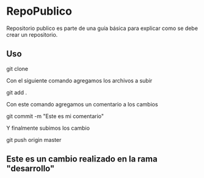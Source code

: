 # RepoPublico
Repositorio publico es parte de una guía básica para explicar como se debe crear un repositorio.

## Uso

git clone <https URL>

Con el siguiente comando agregamos los archivos a subir

git add . 

Con este comando agregamos un comentario a los cambios

git commit -m "Este es mi comentario"

Y finalmente subimos los cambio

git push origin master

## Este es un cambio realizado en la rama "desarrollo"
